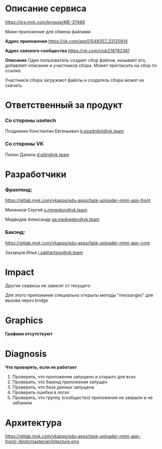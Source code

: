 # Описание сервиса
https://jira.mvk.com/browse/ME-37486

Мини-приложение для обмена файлами. 

**Адрес приложения**
https://vk.com/app51548357_33120914

**Адрес связного сообщества**
https://vk.com/club218782361

**Описание**
Один пользователь создает сбор файлов, называет его, добавляет описание и участников сбора.
Может пригласить на сбор по ссылке.

Участник/и сбора загружают файл/ы и создатель сбора может их скачать.

# Ответственный за продукт
### Со стороны usetech

Поздникин Константин Евгеньевич
k.pozdnikin@vk.team

### Со стороны VK

Пилин Данила
d.pilin@vk.team

# Разработчики
### Фронтенд:
https://gitlab.mvk.com/vkapps/edu-apps/task-uploader-mimi-app-front

Миненков Сергей
s.minenkov@vk.team

Медведев Александр
aa.medvedev@vk.team

### Бакэнд:
https://gitlab.mvk.com/vkapps/edu-apps/task-uploader-mimi-app-core

Захарцов Илья
i.zakhartsov@vk.team

# Impact

Другие сервисы не зависят от текущего

Для этого приложения специально открыты методы "messanges" для вызова через bridge

# Graphics

**Графики отсутствуют**

# Diagnosis

**Что проверять, если не работает**

1. Проверить, что приложение запущено и открыто для всех
2. Проверить, что бакенд приложения запущен
3. Проверить, что база данных запущена
4. Проверить ошибки в логах
5. Проверить, что группу (сообщество) приложения не закрыли и не забанили

# Архитектура

https://gitlab.mvk.com/vkapps/edu-apps/task-uploader-mimi-app-front/-/blob/master/architecture.png
